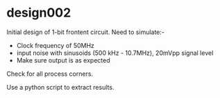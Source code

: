 design002
=========

Initial design of 1-bit frontent circuit. Need to simulate:-

- Clock frequency of 50MHz
- input noise with sinusoids (500 kHz - 10.7MHz), 20mVpp signal level 
- Make sure output is as expected

Check for all process corners.

Use a python script to extract results.
